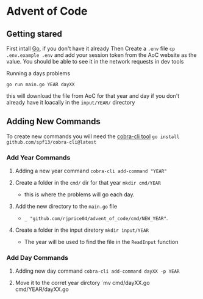 # Advent of Code

## Getting stared
First intall [Go](https://go.dev/doc/install), if you don't have it already
Then Create a `.env` file `cp .env.example .env` and add your session token from the AoC website as the value. You should be able to see it in the network requests in dev tools

Running a days problems 

`go run main.go YEAR dayXX`

this will download the file from AoC for that year and day if you don't already have it loacally in the `input/YEAR/` directory

## Adding New Commands
To create new commands you will need the [cobra-cli tool](https://github.com/spf13/cobra-cli/blob/main/README.md)
`go install github.com/spf13/cobra-cli@latest`

### Add Year Commands

1. Adding a new year command 
`cobra-cli add-command "YEAR"`

2. Create a folder in the `cmd/` dir for that year 
`mkdir cmd/YEAR` 
    * this is where the problems will go each day. 
3. Add the new directory to the `main.go` file 
    * `_ "github.com/rjprice04/advent_of_code/cmd/NEW_YEAR"`. 
4. Create a folder in the input diretory `mkdir input/YEAR` 
    * The year will be used to find the file in the `ReadInput` function

### Add Day Commands

1. Adding new day command 
`cobra-cli add-command dayXX -p YEAR`

2. Move it to the corret year dirctory 
`mv cmd/dayXX.go cmd/YEAR/dayXX.go


